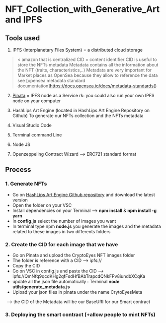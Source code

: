 # NFT_Collection_with_Generative_Art and IPFS

## Tools used 

1. IPFS (Interplanetary Files System)  = a distributed cloud storage
>< amazon that is centralized
CID = content identifier
CID is useful to store the NFTs metadata
Metadata contains all the information about the NFT (traits, characteristics,..)
Metadata are very important for Market places as OpenSea because they allow to reference the data see [opensea metadata standard documentation]https://docs.opensea.io/docs/metadata-standards()

2. [Pinata](https://www.pinata.cloud/)  = IPFS node as a Service 
rk: you could also run your own IPFS node on your computer

3. HashLips Art Engine (located in HashLips Art Engine Repository on Github)
To generate our NFTs collection and the NFTs metadata 

4. Visual Studio Code 

5. Terminal command Line 

6. Node JS

7. Openzeppeling Contract Wizard --> ERC721 standard format




## Process

### 1. Generate NFTs

+ Go on [HashLips Art Engine Github repository](https://github.com/HashLips/hashlips_art_engine/releases/tag/v1.1.2_patch_v6) and download the latest version
+ Open the folder on your VSC
+ Install dependencies on your Terminal --> **npm install**    &   **npm install -g yarn**
+ In **config.js** select the number of images you want
+ In terminal type npm **node.js** you generate the images and the metadata related to these images in two differents folders



### 2. Create the CID for each image that we have 
+ Go on Pinata and upload the CryptoEyes NFT images folder 
+ The folder is reference with a CID --> ipfs://<CID>
+ Copy the CID 
+ Go on VSC in config.js and paste the CID --> ipfs://QmNfq9qcdKHg2qfFsdHfBAbTrapcdQNkFPv8iundbXCqKa
+ update all the json file automatically : Terminal **node utils/generate_metadata.js**
+ Upload your json files in pinata under the name CrytoEyesMeta

![]()
--> the CID of the Metadata will be our BaseURI for our Smart contract 


### 3. Deploying the smart contract (+allow people to mint NFTs)













